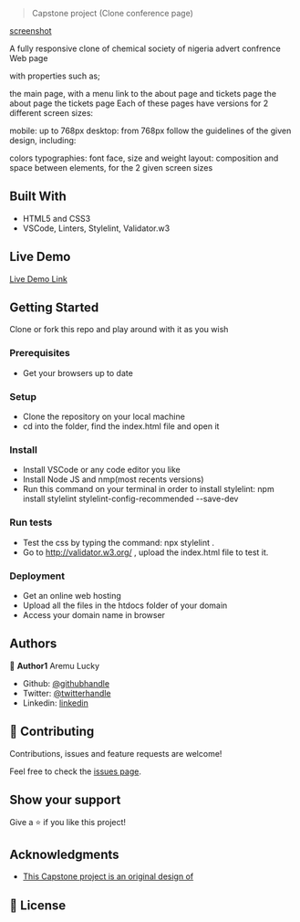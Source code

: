 > Capstone project (Clone conference page)

[screenshot](/img/screenshot.jpg)

A fully responsive clone of chemical society of nigeria advert confrence Web page

with properties such as;

the main page, with a menu link to the about page and tickets page
the about page
the tickets page
Each of these pages have versions for 2 different screen sizes:

mobile: up to 768px
desktop: from 768px
follow the guidelines of the given design, including:

colors
typographies: font face, size and weight
layout: composition and space between elements, for the 2 given screen sizes

## Built With

- HTML5 and CSS3
- VSCode, Linters, Stylelint, Validator.w3

## Live Demo

[Live Demo Link](https://rawcdn.githack.com/Luckyaremu/html-css-capstone-project/6be37076fc20a5bae01c920b8fcd877cc51b2963/index.html)

## Getting Started

Clone or fork this repo and play around with it as you wish

### Prerequisites

- Get your browsers up to date

### Setup

- Clone the repository on your local machine
- cd into the folder, find the index.html file and open it

### Install

- Install VSCode or any code editor you like
- Install Node JS and nmp(most recents versions)
- Run this command on your terminal in order to install stylelint: npm install stylelint stylelint-config-recommended --save-dev

### Run tests

- Test the css by typing the command: npx stylelint .
- Go to http://validator.w3.org/ , upload the index.html file to test it.

### Deployment

- Get an online web hosting
- Upload all the files in the htdocs folder of your domain
- Access your domain name in browser

## Authors

👤 **Author1**
Aremu Lucky

- Github: [@githubhandle](https://github.com/Luckyaremu)
- Twitter: [@twitterhandle](@luckyaremu)
- Linkedin: [linkedin](https://www.linkedin.com/in/lucky-aremu-24807a145/)

## 🤝 Contributing

Contributions, issues and feature requests are welcome!

Feel free to check the [issues page]().

## Show your support

Give a ⭐️ if you like this project!

## Acknowledgments

- [This Capstone project is an original design of](https://www.behance.net/gallery/29845175/CC-Global-Summit-2015)

## 📝 License